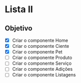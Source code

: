 # Lista II

## Objetivo
- [X] Criar o componente Home
- [X] Criar o componente Ciente
- [X] Criar o componente Pet
- [ ] Criar o componente Produto
- [ ] Criar o componente Serviço
- [ ] Criar o componente Adições
- [ ] Criar o componente Listagens
